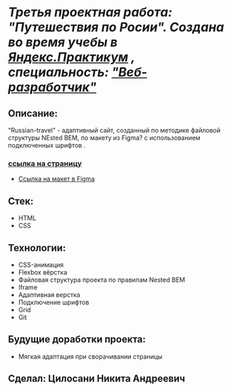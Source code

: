# _Третья проектная работа: "Путешествия по Росии". Создана во время  учебы в [Яндекс.Практикум](https://practicum.yandex.ru) , специальность: ["Веб-разработчик"](https://practicum.yandex.ru/web/)_

## Описание:
"Russian-travel" - адаптивный сайт, созданный по методике файловой структуры NEsted BEM, по макету из Figma? с использованием подключенных шрифтов .

### [ссылка на страницу](https://tsinik2508.github.io/russian-travel/)

* [Ссылка на макет в Figma](https://www.figma.com/file/5S2WSbEFL6awjVWJ0NWL8Q/Sprint-3_-Russia-_-desktop-mobile?node-id=28503%3A0)

## Стек:
* HTML
* CSS

## Технологии:
* CSS-анимация
* Flexbox вёрстка
* Файловая структура проекта по правилам Nested BEM
* Iframe
* Адаптивная верстка
* Подключение шрифтов
* Grid
* Git

## Будущие доработки проекта:
* Мягкая адаптация при сворачивании страницы

## Сделал: Цилосани Никита Андреевич
